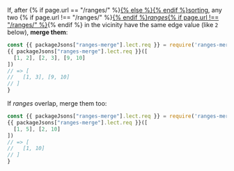 If, after {% if page.url == "/ranges/" %}<a href="#ranges-sort">{% else %}<a href="/os/ranges-sort/">{% endif %}sorting</a>, any two {% if page.url !== "/ranges/" %}<a href="/ranges/">{% endif %}_ranges_{% if page.url !== "/ranges/" %}</a>{% endif %} in the vicinity have the same edge value (like `2` below), **merge them**:

```js
const {{ packageJsons["ranges-merge"].lect.req }} = require('ranges-merge')
{{ packageJsons["ranges-merge"].lect.req }}([
  [1, 2], [2, 3], [9, 10]
])
// => [
//   [1, 3], [9, 10]
// ]
}
```

If _ranges_ overlap, merge them too:

```js
const {{ packageJsons["ranges-merge"].lect.req }} = require('ranges-merge')
{{ packageJsons["ranges-merge"].lect.req }}([
  [1, 5], [2, 10]
])
// => [
//   [1, 10]
// ]
}
```
